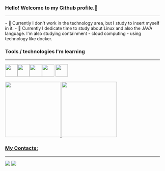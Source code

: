 ### Hello! Welcome to my Github profile.👋
<hr>
- 🔭 Currently I don't work in the technology area, but I study to insert myself in it.
- 🌱 Currently I dedicate time to study about Linux and also the JAVA language. I'm also studying containment - cloud computing - using technology like docker.

### Tools / technologies I'm learning
<hr>

<img src="https://cdn.jsdelivr.net/gh/devicons/devicon/icons/bash/bash-original.svg" width="40" height="40"/><img src="https://cdn.jsdelivr.net/gh/devicons/devicon/icons/linux/linux-plain.svg" width="40" height="40"/><img src="https://cdn.jsdelivr.net/gh/devicons/devicon/icons/docker/docker-original-wordmark.svg" width="40" height="40"/><img src="https://cdn.jsdelivr.net/gh/devicons/devicon/icons/git/git-original-wordmark.svg" width="40" height="40"/> <img src="https://cdn.jsdelivr.net/gh/devicons/devicon/icons/java/java-original-wordmark.svg" width="40" height="40"/>


<div>
  <a href="https://github.com/edfrater">
  <img height="180em" src="https://github-readme-stats.vercel.app/api/top-langs/?username=edfrater&layout=compact&langs_count=7&theme=dracula"/> <img height="180em" src="https://github-readme-stats.vercel.app/api?username=edfrater&show_icons=true&theme=dracula&include_all_commits=true&count_private=true"/>
</div>
          
### My Contacts:  
<hr>
<div>
  <a href ="mailto:eder.frater@gmail.com"><img src="https://img.shields.io/badge/Gmail-D14836?style=for-the-badge&logo=gmail&logoColor=white" target="_blank"></a>
  <a href="https://www.linkedin.com/in/eder-franco-pereira-7841b2229/" target="_blank"><img src="https://img.shields.io/badge/-LinkedIn-%230077B5?style=for-the-badge&logo=linkedin&logoColor=white" target="_blank"></a>   

</div>
